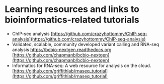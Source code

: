# Learning resources and links to bioinformatics-related tutorials

- ChIP-seq analysis [https://github.com/crazyhottommy/ChIP-seq-analysis](https://github.com/crazyhottommy/ChIP-seq-analysis)
- Validated, scalable, community developed variant calling and RNA-seq analysis https://bcbio-nextgen.readthedocs.org [https://github.com/chapmanb/bcbio-nextgen](https://github.com/chapmanb/bcbio-nextgen)
- Informatics for RNA-seq: A web resource for analysis on the cloud. [https://github.com/griffithlab/rnaseq_tutorial](https://github.com/griffithlab/rnaseq_tutorial)
